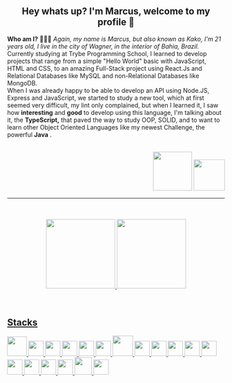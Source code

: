 ## <div align=center>Hey whats up? I'm Marcus, welcome to my profile :tada:</div>

**Who am I?** 👨🏻‍🚀  *Again, my name is Marcus, but also known as Kako, I'm 21 years old, I live in the city of Wagner, in the interior of Bahia, Brazil.*
    <br/>
    Currently studying at Trybe Programming School,
    I learned to develop projects that range from a simple "Hello World" basic with JavaScript, HTML and CSS,
     to an amazing Full-Stack project using React.Js and Relational Databases like MySQL and non-Relational Databases like MongoDB.
<br/>
    When I was already happy to be able to develop an API using Node.JS, Express and JavaScript,
    we started to study a new tool, which at first seemed very difficult, my lint only complained,
    but when I learned it, I saw how **interesting** and **good** to develop using this language,
    I'm talking about it, the  **TypeScript,** that paved the way to study OOP,
    SOLID, and to want to learn other Object Oriented Languages like my newest Challenge, the powerful **Java** .
<br/>
<br/>
<div align=right>
<a href="https://www.linkedin.com/in/marcus-kako/" target="_blank"><img src="https://img.shields.io/badge/-LinkedIn-%230077B5?style=for-the-badge&logo=linkedin&logoColor=white" target="_blank" width=90px></a> 
<a href = "markosf.dev@gmail.com"><img src="https://img.shields.io/badge/Gmail-D14836?style=for-the-badge&logo=gmail&logoColor=white" target="_blank" width=72px></a>
</div>  

---
<br/>
<br/>
<div align=center>  
  
<a href="https://github.com/marcus-kako">
<img height="160em" src="https://github-readme-stats.vercel.app/api?username=marcus-kako&show_icons=true&theme=tokyonight&include_all_commits=true&count_private=true"/>
<img height="160em" src="https://github-readme-stats.vercel.app/api/top-langs/?username=marcus-kako&layout=compact&langs_count=7&theme=tokyonight"/>
</div>  
<br/>
<br/>  
  
## Stacks  

<img src="https://cdn.jsdelivr.net/gh/devicons/devicon/icons/git/git-original-wordmark.svg" width=45px />
<img src="https://cdn.jsdelivr.net/gh/devicons/devicon/icons/html5/html5-original.svg" width=35px />
<img src="https://cdn.jsdelivr.net/gh/devicons/devicon/icons/css3/css3-original.svg" width=35px /> 
<img src="https://cdn.jsdelivr.net/gh/devicons/devicon/icons/javascript/javascript-original.svg" width=35px />
<img src="https://cdn.jsdelivr.net/gh/devicons/devicon/icons/react/react-original.svg" width=35px />
<img src="https://cdn.jsdelivr.net/gh/devicons/devicon/icons/redux/redux-original.svg" width=35px />
<img src="https://cdn.jsdelivr.net/gh/devicons/devicon/icons/docker/docker-original.svg" width=47px />
<img src="https://cdn.jsdelivr.net/gh/devicons/devicon/icons/mysql/mysql-original.svg" width=35px />
<img src="https://cdn.jsdelivr.net/gh/devicons/devicon/icons/nodejs/nodejs-original.svg" width=35px />
<img src="https://cdn.jsdelivr.net/gh/devicons/devicon/icons/jest/jest-plain.svg" width=35px />
<img src="https://cdn.jsdelivr.net/gh/devicons/devicon/icons/mocha/mocha-plain.svg" width=35px />
<img src="https://cdn.jsdelivr.net/gh/devicons/devicon/icons/sequelize/sequelize-original.svg" width=35px />
<img src="https://cdn.jsdelivr.net/gh/devicons/devicon/icons/npm/npm-original-wordmark.svg" width=35px />
<img src="https://cdn.jsdelivr.net/gh/devicons/devicon/icons/express/express-original.svg" width=35px />
<img src="https://cdn.jsdelivr.net/gh/devicons/devicon/icons/ubuntu/ubuntu-plain.svg" width=35px />
<img src="https://cdn.jsdelivr.net/gh/devicons/devicon/icons/vscode/vscode-original.svg" width=35px />
<img src="https://cdn.jsdelivr.net/gh/devicons/devicon/icons/nginx/nginx-original.svg" width=40px />
<img src="https://cdn.jsdelivr.net/gh/devicons/devicon/icons/heroku/heroku-original.svg" width=35px />
